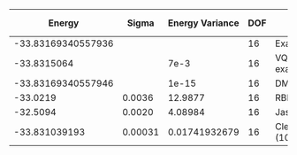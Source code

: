 | Energy             | Sigma   | Energy Variance   | DOF | Method                                                       | Data Repository |
|--------------------|---------|-------------------|-----|--------------------------------------------------------------|-----------------|
| -33.83169340557936 |         |                   | 16  | Exact diagonalization                                        |                 |
| -33.8315064        |         | 7e-3              | 16  | VQE + symm. circuit (64 pars., exact grad, statevector)      |                 |
| -33.83169340557946 |         | 1e-15             | 16  | DMRG (bond dimension = 256)                                  |                 |
| -33.0219           | 0.0036  | 12.9877           | 16  | RBM (alpha = 1)                                              |                 |
| -32.5094           | 0.0020  | 4.08984           | 16  | Jastrow baseline                                             |                 |
| -33.831039193      | 0.00031 | 0.01741932679     | 16  | ClebschTree (10.1103/PhysRevB.104.045123)                    |                 |
